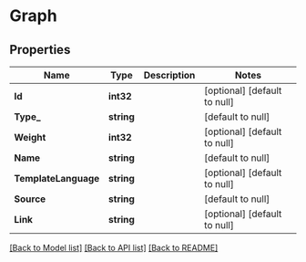 # Graph

## Properties
Name | Type | Description | Notes
------------ | ------------- | ------------- | -------------
**Id** | **int32** |  | [optional] [default to null]
**Type_** | **string** |  | [default to null]
**Weight** | **int32** |  | [optional] [default to null]
**Name** | **string** |  | [default to null]
**TemplateLanguage** | **string** |  | [optional] [default to null]
**Source** | **string** |  | [default to null]
**Link** | **string** |  | [optional] [default to null]

[[Back to Model list]](../README.md#documentation-for-models) [[Back to API list]](../README.md#documentation-for-api-endpoints) [[Back to README]](../README.md)


